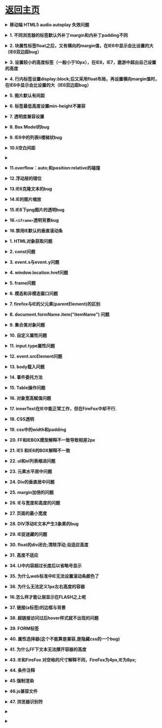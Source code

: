 # [返回主页](../README.md)

<b><details><summary>移动端 HTML5 audio autoplay 失效问题</summary></b>

</details>

<b><details><summary>1. 不同浏览器的标签默认外补丁margin和内补丁padding不同</summary></b>
发生概率：100%

解决方案：使用CSS通配符*，设置内外补丁为0

*{ margin: 0; padding: 0;}
</details>

<b><details><summary>2.  块属性标签float之后，又有横向的margin值，在IE6中显示会比设置的大（IE6双边距bug）</summary></b>
发生概率：90%

 解决方案：在float标签样式控制中加入display:inline;
</details>

<b><details><summary>3. 设置较小的高度标签（一般小于10px），在IE6，IE7，遨游中超出自己设置的高度</summary></b>
发生概率：60%

解决方案：给超出高度的标签设置overflow:hidden;或者设置行高line-height小于你设置的高度。
</details>

<b><details><summary>4. 行内标签设置display:block;后又采用float布局，再设置横向margin值时，在IE6中显示会比设置的大（IE6双边距bug）</summary></b>
发生概率：20%

解决方案：在display:block;后面加上display:inline;display:table;
</details>

<b><details><summary>5. 图片默认有间距</summary></b>
发生概率：20%

解决方案：使用float为img布局
</details>

<b><details><summary>6. 标签最低高度设置min-height不兼容</summary></b>
发生概率：5%

解决方案：例如要设置一个标签的最小高度为200px

{ min-height: 200px;

 height: auto!important;

height: 200px;

overflow: visible;}
</details>

<b><details><summary>7. 透明度兼容设置</summary></b>
发生概率：主要看你要写的东西设不设透明度

解决方案：一句话

transparent_class {

    filter:alpha(opacity=50);

       -moz-opacity:0.5;

       -khtml-opacity: 0.5;

       opacity: 0.5;

 }

opacity:0.5; This is the “most important” one because it is the currentstandard in CSS. This will work in most versions of Firefox, Safari, andOpera.This would be all you need if all browsers supported current standards. Which,of course, they don’t.

filter:alpha(opacity=50); This one you need for IE.

-moz-opacity:0.5; You need this one to support way old school versions of theMozilla browsers like Netscape Navigator.

-khtml-opacity:0.5; This is for way old versions of Safari (1.x) when therendering engine it was using was still referred to as KTHML, asopposed to thecurrent WebKit .

</details>

<b><details><summary>8. Box Model的bug</summary></b>

描述：给一个元素设置了高度和宽度的同时，还为其设置margin和padding的值，会改变该元素的实际大小。

解决办法：在需要加 margin和padding的div内部加一个div,在这个div里设置margin和padding值。
</details>

<b><details><summary>9. IE6中的列表li楼梯状bug</summary></b>

描述：通常在li中的元素（比如a）设置了浮动float，但li本身不浮动。

解决办法：

ul li{float:left;}

或 ul li{display:inline;}
</details>

<b><details><summary>10.li空白间距</summary></b>
描述：在IE下，会增加li和li之间的垂直间距

解决办法：给li里的a显式的添加宽度或者高度

li a{width:20px;}

或者

li a{display:block;float:left;clear:left;}

或者

li {display:inline;}

li a{display:block;}

或者

在每个列表li上设置一个实线的底边，颜色和li的背景色相同
</details>

<b><details><summary></summary></b>

</details>

<b><details><summary>11.overflow：auto;和position:relative的碰撞</summary></b>
描述：此bug只出现在IE6和IE7中，有两个块级元素，父元素设置了overflow：auto;子元素设置了position:relative;且高度大于父元素，在IE6-7中子元素不会被隐藏而是溢出。

解决方案：给父元素也设置position:relative;
</details>

<b><details><summary>12.浮动层的错位</summary></b>
描述：当内容超出外包容器定义的宽度时会导致浮动层错位问题。在Firefox、IE7、IE8及其他标准浏览器里,超出的内容仅仅只是超出边缘;但在IE6中容器会忽视定义的width值,宽度会错误地随内容宽度增长而增长。如果在这个浮动元素之后还跟着一个浮动元素,那么就会导致错位问题。

解决方案：overflow：hidden;
</details>

<b><details><summary>13.IE6克隆文本的bug</summary></b>
描述：若你的代码结构如下

<!--这是注释-->

    <div>

       ……

   </div>

<!--这是注释-->

很有可能在IE6网页上出现一段空白文本

解决方案：

使用条件注释

删除所有注释

在注释前面的那个浮动元素加上 display：inline；
</details>

<b><details><summary>14.IE的图片缩放</summary></b>
描述：图片在IE下缩放有时会影响其质量

解决方案：img{ -mg-interpolation-mode:bicubic;}
</details>

<b><details><summary>15.IE6下png图片的透明bug</summary></b>
描述：使用透明图片,使用png24或png32图片在IE6下面显示图片会有一层淡蓝色的背景。

解决方案：
```css
.img{

background:url('http://shenmo.wanmei.com/images/logo/sm_logo_202x104.png');

_background:0;

_filter:progid:DXImageTransform.Microsoft.AlphaImageLoader(src='http://shenmo.wanmei.com/images/logo/sm_logo_202x104.png',sizingMethod='scale');

}

img{filter:progid:DXImageTransform.Microsoft.AlphaImageLoader(src='http://shenmo.wanmei.com/images/logo/sm_logo_202x104.png',sizingMethod='scale');}

或

<imgsrc="test.png" width="247" height="216"style="filter:progid:DXImageTransform.Microsoft.AlphaImageLoader(src='http://shenmo.wanmei.com/images/logo/sm_logo_202x104.png',sizingMethod='scale');" alt="" />
```
</details>

<b><details><summary>16.`<iframe>`透明背景bug</summary></b>
描述：在IE浏览器中，<iframe>框架不会自动把背景设为透明

解决方案：

 <iframesrc="content.html"allowTransparency="true"></iframe>

在iframe调用的content.html页面中设置

body{background-color: transparent;}
</details>

<b><details><summary>16.禁用IE默认的垂直滚动条</summary></b>
解决方案：

html{

   overflow:auto;

}
</details>

<b><details><summary>1. HTML对象获取问题</summary></b>
FireFox：document.getElementById("idName");
ie:document.idname或者document.getElementById("idName").
解决办法：统一使用document.getElementById("idName");

</details>

<b><details><summary>2. const问题</summary></b>

说明:Firefox下,可以使用const关键字或var关键字来定义常量;
IE下,只能使用var关键字来定义常量.
解决方法：统一使用var关键字来定义常量.
</details>

<b><details><summary>3. event.x与event.y问题</summary></b>
说明:IE下,event对象有x,y属性,但是没有pageX,pageY属性;
Firefox下,event对象有pageX,pageY属性,但是没有x,y属性.
解决方法：使用mX(mX   =   event.x   ?   event.x   :   event.pageX;)来代替IE下的event.x或者Firefox下的event.pageX.
</details>

<b><details><summary>4. window.location.href问题</summary></b>
说明:IE或者Firefox2.0.x下,可以使用window.location或window.location.href;
Firefox1.5.x下,只能使用window.location.
解决方法：使用window.location来代替window.location.href.

</details>

<b><details><summary>5. frame问题</summary></b>
以下面的frame为例：
```html
<frame   src="xxx.html"   id="frameId"   name="frameName"   />
```
(1)访问frame对象:
IE:使用window.frameId或者window.frameName来访问这个frame对象.   frameId和frameName可以同名。
Firefox:只能使用window.frameName来访问这个frame对象.
另外，在IE和Firefox中都可以使用window.document.getElementById("frameId")来访问这个frame对象.
(2)切换frame内容:
在 IE和Firefox中都可以使用window.document.getElementById("testFrame").src   =   "xxx.html"或window.frameName.location   =   "xxx.html"来切换frame的内容.
如果需要将frame中的参数传回父窗口(注意不是opener,而是parent   frame)，可以在frame中使用parent来访问父窗口。例如：parent.document.form1.filename.value="Aqing";
</details>

<b><details><summary>6. 模态和非模态窗口问题</summary></b>
说明:IE下,可以通过showModalDialog和showModelessDialog打开模态和非模态窗口;Firefox下则不能.
解决方法：直接使用window.open(pageURL,name,parameters)方式打开新窗口。
如果需要将子窗口中的参数传递回父窗口,可以在子窗口中使用window.opener来访问父窗口.
例如：var   parWin   =   window.opener;   parWin.document.getElementById("Aqing").value   =   "Aqing";

</details>

<b><details><summary>7. firefox与IE的父元素(parentElement)的区别</summary></b>
IE：obj.parentElement
firefox：obj.parentNode
解决方法:   因为firefox与IE都支持DOM,因此使用obj.parentNode是不错选择.
</details>

<b><details><summary>8. document.formName.item(”itemName”) 问题</summary></b>

问题说明：IE下，可以使用document.formName.item(”itemName”) 或document.formName.elements ["elementName"]；Firefox 下，只能使用document.formName.elements["elementName"]。
解决方法：统一使用document.formName.elements["elementName"]。
</details>

<b><details><summary>9. 集合类对象问题</summary></b>
问题说明：IE下，可以使用 () 或 [] 获取集合类对象；Firefox下，只能使用 [ ]获取集合类对象。
解决方法：统一使用 [] 获取集合类对象。
</details>

<b><details><summary>10. 自定义属性问题</summary></b>
问题说明：IE下，可以使用获取常规属性的方法来获取自定义属性，也可以使用getAttribute() 获取自定义属性；Firefox下，只能使用getAttribute() 获取自定义属性。
解决方法：统一通过getAttribute() 获取自定义属性。
</details>

<b><details><summary>11. input.type属性问题</summary></b>
问题说明：IE下input.type属性为只读；但是Firefox下input.type属性为读写。
解决办法：不修改input.type属性。如果必须要修改，可以先隐藏原来的input，然后在同样的位置再插入一个新的input元素。>
</details>

<b><details><summary>12. event.srcElement问题</summary></b>
问题说明：IE下，even对象有srcElement属性，但是没有target属性；Firefox下，even对象有target属性，但是没有srcElement属性。
解决方法：使用srcObj = event.srcElement ?event.srcElement : event.target;
如果考虑第8条问题，就改用myEvent代替event即可。
</details>

<b><details><summary>13. body载入问题</summary></b>
问题说明：Firefox的body对象在body标签没有被浏览器完全读入之前就存在；而IE的body对象则必须在body标签被浏览器完全读入之后才存在。
[注] 这个问题尚未实际验证，待验证后再来修改。
[注] 经验证，IE6、Opera9以及FireFox2中不存在上述问题，单纯的JS脚本可以访问在脚本之前已经载入的所有对象和元素，即使这个元素还没有载入完成。

</details>

<b><details><summary>14. 事件委托方法</summary></b>
问题说明：IE下，使用document.body.onload = inject; 其中function inject()在这之前已被实现；在Firefox下，使用document.body.onload = inject();
解决方法：统一使用document.body.onload=new Function(’inject()’); 或者document.body.onload = function(){}
[注意] Function和function的区别。
</details>

<b><details><summary>15. Table操作问题</summary></b>
问题说明：ie、firefox以及其它浏览器对于 table 标签的操作都各不相同，在ie中不允许对table和tr的innerHTML赋值，使用js增加一个tr时，使用appendChild方法也不管用。
解决方法：//向table追加一个空行：
var row = otable.insertRow(-1);var cell = document.createElement("td");cell.innerHTML = "";cell.className = "XXXX";row.appendChild(cell);[注] 由于俺很少使用JS直接操作表格，这个问题没有遇见过。建议使用JS框架集来操作table，如JQuery。

</details>

<b><details><summary>16. 对象宽高赋值问题</summary></b>
问题说明：FireFox中类似obj.style.height = imgObj.height的语句无效。

Ø CSS
1. cursor:hand   VS   cursor:pointer
firefox不支持hand，但ie支持pointer
解决方法:   统一使用pointer
</details>

<b><details><summary>17. innerText在IE中能正常工作，但在FireFox中却不行.</summary></b>
需用textContent。
解决方法:
if(navigator.appName.indexOf("Explorer")   >   -1){
        document.getElementById('element').innerText   =   "my   text";
}   else{
        document.getElementById('element').textContent   =   "my   text";
}

</details>

<b><details><summary>18. CSS透明</summary></b>
IE：filter:progid:DXImageTransform.Microsoft.Alpha(style=0,opacity=60)。
FF：opacity:0.6。
opacity 透明，子元素会继承透明属性。解决方式：1、使用 background:rgba(0,0,0,.6) //IE8及以下无效果。 2、使用定位，背景色与子元素处于同级关系。
</details>

<b><details><summary>19. css中的width和padding</summary></b>
在IE7和FF中width宽度不包括padding，在Ie6中包括padding.
</details>

<b><details><summary>20. FF和IEBOX模型解释不一致导致相差2px</summary></b>
box.style{width:100;border 1px;}
ie理解为box.width = 100
ff理解为box.width = 100 + 1*2 = 102  //加上边框2px

解决方法：div{margin:30px!important;margin:28px;}
注意这两个margin的顺序一定不能写反， IE不能识别!important这个属性，但别的浏览器可以识别。所以在IE下其实解释成这样：div{maring:30px;margin:28px}
重复定义的话按照最后一个来执行，所以不可以只写margin:XXpx!important;
</details>

<b><details><summary>21. IE5 和IE6的BOX解释不一致</summary></b>
IE5下div{width:300px;margin:0 10px 0 10px;}
div 的宽度会被解释为300px-10px(右填充)-10px(左填充)，最终div的宽度为280px，而在IE6和其他浏览器上宽度则是以 300px+10px(右填充)+10px(左填充)=320px来计算的。这时我们可以做如下修改 div{width:300px!important;width :340px;margin:0 10px 0 10px}

</details>

<b><details><summary>22. ul和ol列表缩进问题</summary></b>
消除ul、ol等列表的缩进时，样式应写成：list-style:none;margin:0px;padding:0px;
经验证，在IE中，设置margin:0px可以去除列表的上下左右缩进、空白以及列表编号或圆点，设置padding对样式没有影响；在 Firefox 中，设置margin:0px仅仅可以去除上下的空白，设置padding:0px后仅仅可以去掉左右缩进，还必须设置list- style:none才能去除列表编号或圆点。也就是说，在IE中仅仅设置margin:0px即可达到最终效果，而在Firefox中必须同时设置margin:0px、 padding:0px以及list-style:none三项才能达到最终效果。

</details>

<b><details><summary>23. 元素水平居中问题</summary></b>
FF: margin:0 auto;

IE: 父级{ text-align:center; }
</details>

<b><details><summary>24. Div的垂直居中问题</summary></b>
vertical-align:middle; 将行距增加到和整个DIV一样高：line-height:200px; 然后插入文字，就垂直居中了。缺点是要控制内容不要换行。

</details>

<b><details><summary>25. margin加倍的问题</summary></b>
设置为float的div在ie下设置的margin会加倍。这是一个ie6都存在的bug。解决方案是在这个div里面加上display:inline;

例如：
```htm1
<div id=”imfloat”>
相应的css为
#imfloat{
float:left;
margin:5px;
display:inline;}
```
</details>

<b><details><summary>26. IE与宽度和高度的问题</summary></b>
IE不认得min-这个定义，但实际上它把正常的width和height当作有min的情况来使。这样问题就大了，如果只用宽度和高度，正常的浏览器里这两个值就不会变，如果只用min-width和min-height的话，IE下面根本等于没有设置宽度和高度。

比如要设置背景图片，这个宽度是比较重要的。要解决这个问题，可以这样：

#box{ width: 80px; height: 35px;}html>body #box{ width: auto; height: auto; min-width: 80px; min-height: 35px;}

</details>

<b><details><summary>27. 页面的最小宽度</summary></b>

如上一个问题，IE不识别min，要实现最小宽度，可用下面的方法：

#container{ min-width: 600px; width:expression(document.body.clientWidth＜ 600? "600px": "auto" );}

第一个min-width是正常的；但第2行的width使用了Javascript，这只有IE才认得，这也会让你的HTML文档不太正规。它实际上通过Javascript的判断来实现最小宽度。
</details>

<b><details><summary>28. DIV浮动IE文本产生3象素的bug</summary></b>
左边对象浮动，右边采用外补丁的左边距来定位，右边对象内的文本会离左边有3px的间距.

#box{ float:left; width:800px;}
#left{ float:left; width:50%;}
#right{ width:50%;}
*html #left{ margin-right:-3px; //这句是关键}
<div id="box">
<div id="left">＜/div>
<div id="right">＜/div>
</div>
</details>

<b><details><summary>29. IE捉迷藏的问题</summary></b>
当div应用复杂的时候每个栏中又有一些链接，DIV等这个时候容易发生捉迷藏的问题。

有些内容显示不出来，当鼠标选择这个区域是发现内容确实在页面。

解决办法：对#layout使用line-height属性或者给#layout使用固定高和宽。页面结构尽量简单。
</details>

<b><details><summary>30. float的div闭合;清除浮动;自适应高度</summary></b>
① 例如：＜div id=”floatA”>＜div id=”floatB”>＜div id=”NOTfloatC”>

这里的NOTfloatC并不希望继续平移，而是希望往下排。(其中floatA、floatB的属性已经设置为float:left;)

这段代码在IE中毫无问题，问题出在FF。原因是NOTfloatC并非float标签，必须将float标签闭合。在＜div class=”floatB”>＜div class=”NOTfloatC”>之间加上＜div class=”clear”>这个div一定要注意位置，而且必须与两个具有float属性的div同级，之间不能存在嵌套关系，否则会产生异常。并且将clear这种样式定义为为如下即可：.clear{clear:both;}

②作为外部 wrapper 的 div 不要定死高度,为了让高度能自适应，要在wrapper里面加上overflow:hidden; 当包含float的box的时候，高度自适应在IE下无效，这时候应该触发IE的layout私有属性(万恶的IE啊！)用zoom:1;可以做到，这样就达到了兼容。
例如某一个wrapper如下定义：

.colwrapper{overflow:hidden; zoom:1; margin:5px auto;}

③对于排版,我们用得最多的css描述可能就是float:left.有的时候我们需要在n栏的float div后面做一个统一的背景,譬如:

<div id=”page”>

<div id=”left”>＜/div>
<div id=”center”>＜/div>
<div id=”right”>＜/div>

</div>

比如我们要将page的背景设置成蓝色,以达到所有三栏的背景颜色是蓝色的目的,但是我们会发现随着left center right的向下拉长,而page居然保存高度不变,问题来了,原因在于page不是float属性,而我们的page由于要居中,不能设置成float,所以我们应该这样解决：

<div id=”page”>

<div id=”bg” style=”float:left;width:100%”>

<div id=”left”>＜/div>
<div id=”center”>＜/div>
<div id=”right”>＜/div>

</div>

</div>

再嵌入一个float left而宽度是100%的DIV解决之。

或者另一种方法：用选择器（：after）在page之后插入一个空标签,并清除浮动

.page:after {  content: ""; display: table; clear: both; }

④万能float 闭合(非常重要!)

关于 clear float 的原理可参见 [How To Clear Floats Without Structural Markup],将以下代码加入Global CSS 中,给需要闭合的div加上class="clearfix" 即可,屡试不爽。


.clearfix:after { content:"."; display:block; height:0; clear:both; visibility:hidden; }
.clearfix { display:inline-block; }

.clearfix {display:block;}



或者这样设置：.hackbox{ display:table; //将对象作为块元素级的表格显示}
</details>

<b><details><summary>31. 高度不适应</summary></b>
高度不适应是当内层对象的高度发生变化时外层高度不能自动进行调节，特别是当内层对象使用margin 或padding时。

例：
```
#box { }
#box p {margin-top: 20px;margin-bottom: 20px; text-align:center; }
<div id="box">
<p>p对象中的内容＜/p>
</div>

解决技巧：在P对象上下各加2个空的div对象CSS代码{height:0px;overflow:hidden;}或者为DIV加上border属性。
</details>

<b><details><summary>32. IE6下图片下有空隙产生</summary></b>
解决这个BUG的技巧有很多,可以是改变html的排版,或者设置img为display:block或者设置vertical-align属性为vertical-align:top/bottom/middle/text-bottom 都可以解决.
</details>

<b><details><summary>33. 对齐文本与文本输入框</summary></b>
加上vertical-align:middle;

<style type="text/css">
<!--
input {
width:200px;
height:30px;
border:1px solid red;
vertical-align:middle;
}
-->
</style>

经验证，在IE下任一版本都不适用，而ff、opera、safari、chrome均OK！
```
</details>

<b><details><summary>34. LI中内容超过长度后以省略号显示</summary></b>
此技巧适用与IE、Opera、safari、chrom浏览器，FF暂不支持。
```
<style type="text/css">
li {
width:200px;
white-space:nowrap;
text-overflow:ellipsis;
-o-text-overflow:ellipsis;
overflow: hidden;
}
</style>
```
</details>

<b><details><summary>35. 为什么web标准中IE无法设置滚动条颜色了</summary></b>
```
解决办法是将body换成html

<!DOCTYPE html PUBLIC "-//W3C//DTD XHTML 1.0 Strict//EN" "http://www.w3.org/TR/xhtml1/DTD/xhtml1-strict.dtd">
<meta http-equiv="Content-Type" content="text/html; charset=gb2312" />
<style type="text/css">
<!--
html {
scrollbar-face-color:#f6f6f6;
scrollbar-highlight-color:#fff;
scrollbar-shadow-color:#eeeeee;
scrollbar-3dlight-color:#eeeeee;
scrollbar-arrow-color:#000;
scrollbar-track-color:#fff;
scrollbar-darkshadow-color:#fff;
}
-->
＜/style>
```
</details>

<b><details><summary>36. 为什么无法定义1px左右高度的容器</summary></b>
IE6下这个问题是因为默认的行高造成的,解决的技巧也有很多：

例如:overflow:hidden　 zoom:0.08 　 line-height:1px
</details>

<b><details><summary>16.怎么样才能让层显示在FLASH之上呢</summary></b>
```

解决的办法是给FLASH设置透明

<param name="wmode" value="transparent" />
```
</details>

<b><details><summary>37. 链接(a标签)的边框与背景</summary></b>
a链接加边框和背景色，需设置 display: block, 同时设置 float: left 保证不换行。参照menubar, 给 a 和menubar设置高度是为了避免底边显示错位, 若不设 height, 可以在menubar中插入一个空格。
</details>

<b><details><summary>38. 超链接访问过后hover样式就不出现的问题</summary></b>
```
被点击访问过的超链接样式不在具有hover和active了,很多人应该都遇到过这个问题,解决技巧是改变CSS属性的排列顺序: L-V-H-A

Code:

<style type="text/css">
<!--
a:link {}
a:visited {}
a:hover {}
a:active {}
-->
</style>
```
</details>

<b><details><summary>39. FORM标签</summary></b>
这个标签在IE中,将会自动margin一些边距,而在FF中margin则是0,因此,如果想显示一致,所以最好在css中指定margin和 padding,针对上面两个问题,我的css中一般首先都使用这样的样式ul,form{margin:0;padding:0;}。
</details>

<b><details><summary>40. 属性选择器(这个不能算是兼容,是隐藏css的一个bug)</summary></b>
p[id]{}div[id]{}

这个对于IE6.0和IE6.0以下的版本都隐藏,FF和OPera作用.属性选择器和子选择器还是有区别的,子选择器的范围从形式来说缩小了,属性选择器的范围比较大,如p[id]中,所有p标签中有id的都是同样式的.
</details>

<b><details><summary>41. 为什么FF下文本无法撑开容器的高度</summary></b>
标准浏览器中固定高度值的容器是不会象IE6里那样被撑开的,那我又想固定高度,又想能被撑开需要怎样设置呢？办法就是去掉height设置min-height:200px; 这里为了照顾不认识min-height的IE6 可以这样定义:

{
height:auto!important;
height:200px;
min-height:200px;
}
</details>

<b><details><summary>43. IE和FireFox 对空格的尺寸解释不同，FireFox为4px,IE为8px;</summary></b>
 FireFox对div与div之间的空格是忽略的，但是IE是处理的。因此在两个相邻div之间不要有空格跟回车，否则可能造成不同浏览间之间格式不正确，比如著名的3px偏差（多个img标签连着，然后定义float: left;结果在firefox里面正常，而IE里面显示的每个img都相隔了3px。我把标签之间的空格都删除都没有作用。解决方法是在img外面套li，并且对li定义margin: 0; 避免方式：在必要的时候不要无视 list 标签）而且原因难以查明。
</details>

<b><details><summary>44. 条件注释</summary></b>
```
<link rel="stylesheet" type="text/css" href="css.css" />

<!--[if IE 7]>
<link rel="stylesheet" type="text/css" href="ie7.css" />
<![endif]-->

<!--[if lte IE 6]>
<link rel="stylesheet" type="text/css" href="ie.css" />
<![endif]-->

lte -- 小于等于
lt  -- 小于
gte --  大于等于
gt  --  大于
！ --  不等于
```
</details>

<b><details><summary>45.强制渲染</summary></b>
```
<meta http-equiv=X-UA-Compatible content=IE=EmulateIE7>    //这句话的意思是强制使用IE7模式来解析网页代码！

<meta http-equiv=“X-UA-Compatible” content=“IE=8″>

<meta http-equiv=“X-UA-Compatible” content=“chrome=1″ />    //Google Chrome Frame也可以让IE用上Chrome的引擎

<meta http-equiv=“X-UA-Compatible” content=“IE=EmulateIE7″><!– IE7 mode –> 或者 <meta http-equiv=“X-UA-Compatible” content=“IE=7″><!– IE7 mode –>       //强制IE8使用IE7模式来解析

<meta http-equiv=“X-UA-Compatible” content=“IE=6″><!– IE6 mode –>   <meta http-equiv=“X-UA-Compatible” content=“IE=5″><!– IE5 mode –>   //强制IE8使用IE6或IE5模式来解析

<meta http-equiv=“X-UA-Compatible” content=“IE=5; IE=8″ />   //一个特定版本的IE支持所要求的兼容性模式多于一种
```
</details>

<b><details><summary>46.js兼容文件</summary></b>
```
使IE5,IE6兼容到IE7模式（推荐）

<!–[if lt IE 7]>
<script src=”http://ie7-js.googlecode.com/svn/version/2.0(beta)/IE7.js” type=”text/javascript”></script>
<![endif]–>
使IE5,IE6,IE7兼容到IE8模式

<!–[if lt IE 8]>
<script src=”http://ie7-js.googlecode.com/svn/version/2.0(beta)/IE8.js” type=”text/javascript”></script>
<![endif]–>
使IE5,IE6,IE7,IE8兼容到IE9模式

<!–[if lt IE 9]>
<script src=”http://ie7-js.googlecode.com/svn/version/2.1(beta4)/IE9.js”></script>
<![endif]–>
```
</details>

<b><details><summary>47. 浏览器识别符</summary></b>
p{ _color:red; }           IE6 专用
*html p{ color:#red; }  IE6 专用
p{ +color:red; }           IE6,7 专用
p{ *color:red; }           IE6,7 专用
*html p{ color:red; }    IE6,7 专用
p{*+color: red;}          IE7 专用
Body> p{ color: red; }  屏蔽 IE6
p{ color:red\9; }          IE8

Firefox: -moz-
Safari: -webkit-
Opera: -o-
IE: -ms-
</details>

<b><details><summary></summary></b>

</details>

<b><details><summary></summary></b>

</details>

